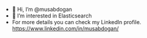- 👋 Hi, I’m @musabdogan
- 👀 I’m interested in Elasticsearch
- For more details you can check my LinkedIn profile. https://www.linkedin.com/in/musabdogan/

<!---
musabdogan/musabdogan is a ✨ special ✨ repository because its `README.md` (this file) appears on your GitHub profile.
You can click the Preview link to take a look at your changes.
--->

